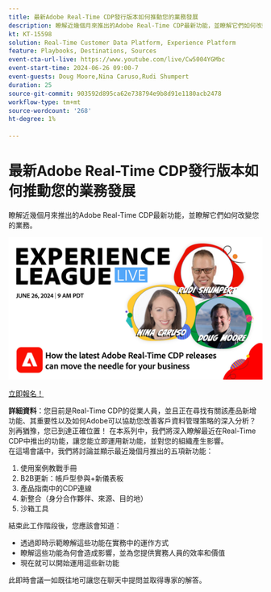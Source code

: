 ```yaml
---
title: 最新Adobe Real-Time CDP發行版本如何推動您的業務發展
description: 瞭解近幾個月來推出的Adobe Real-Time CDP最新功能，並瞭解它們如何改變您的業務。
kt: KT-15598
solution: Real-Time Customer Data Platform, Experience Platform
feature: Playbooks, Destinations, Sources
event-cta-url-live: https://www.youtube.com/live/Cw5004YGMbc
event-start-time: 2024-06-26 09:00-7
event-guests: Doug Moore,Nina Caruso,Rudi Shumpert
duration: 25
source-git-commit: 903592d895ca62e738794e9b8d91e1180acb2478
workflow-type: tm+mt
source-wordcount: '268'
ht-degree: 1%

---
```


# 最新Adobe Real-Time CDP發行版本如何推動您的業務發展

瞭解近幾個月來推出的Adobe Real-Time CDP最新功能，並瞭解它們如何改變您的業務。

[![ExL LIVE 2024年1月17日](assets/WebBanner-June26-2024.jpg)](https://engage.adobe.com/ExpLeagueLive-240626.html)

[立即報名！](https://engage.adobe.com/ExpLeagueLive-240626.html)

**詳細資料**：您目前是Real-Time CDP的從業人員，並且正在尋找有關該產品新增功能、其重要性以及如何Adobe可以協助您改善客戶資料管理策略的深入分析？ 別再猶豫，您已到達正確位置！ 在本系列中，我們將深入瞭解最近在Real-Time CDP中推出的功能，讓您能立即運用新功能，並對您的組織產生影響。\
在這場會議中，我們將討論並顯示最近幾個月推出的五項新功能：

1. 使用案例教戰手冊
1. B2B更新：帳戶型參與+新儀表板
1. 產品指南中的CDP連線
1. 新整合（身分合作夥伴、來源、目的地）
1. 沙箱工具

結束此工作階段後，您應該會知道：

* 透過即時示範瞭解這些功能在實務中的運作方式
* 瞭解這些功能為何會造成影響，並為您提供實務人員的效率和價值
* 現在就可以開始運用這些新功能

此即時會議一如既往地可讓您在聊天中提問並取得專家的解答。

